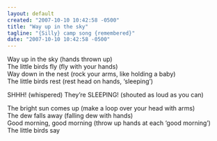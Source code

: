 ```yaml
---
layout: default
created: "2007-10-10 10:42:58 -0500"
title: "Way up in the sky"
tagline: "{Silly} camp song {remembered}"
date: "2007-10-10 10:42:58 -0500"
---
```



Way up in the sky (hands thrown up) <br/>
The little birds fly (fly with your hands) <br/>
Way down in the nest (rock your arms, like holding a baby) <br/>
The little birds rest (rest head on hands, &lsquo;sleeping&rsquo;) <br/>

SHHH! (whispered) They&rsquo;re SLEEPING! (shouted as loud as you can)

The bright sun comes up (make a loop over your head with arms) <br/>
The dew falls away (falling dew with hands) <br/>
Good morning, good morning (throw up hands at each &lsquo;good morning&rsquo;) <br/>
The little birds say <br/>

